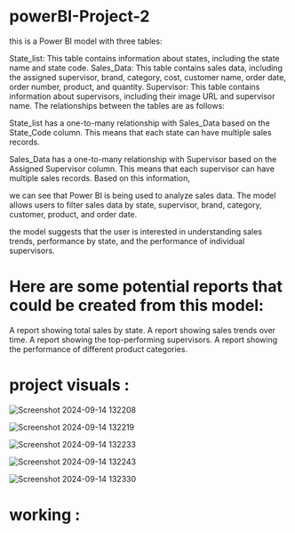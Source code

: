 # powerBI-Project-2 
this is a Power BI model with three tables:

State_list: This table contains information about states, including the state name and state code.
Sales_Data: This table contains sales data, including the assigned supervisor, brand, category, cost, customer name, order date, order number, product, and quantity.
Supervisor: This table contains information about supervisors, including their image URL and supervisor name.
The relationships between the tables are as follows:

State_list has a one-to-many relationship with Sales_Data based on the State_Code column. This means that each state can have multiple sales records.

Sales_Data has a one-to-many relationship with Supervisor based on the Assigned Supervisor column. This means that each supervisor can have multiple sales records.
Based on this information,

we can see that Power BI is being used to analyze sales data. The model allows users to filter sales data by state, supervisor, brand, category, customer, product, and order date.

the model suggests that the user is interested in understanding sales trends, performance by state, and the performance of individual supervisors.

# Here are some potential reports that could be created from this model:

A report showing total sales by state.
A report showing sales trends over time.
A report showing the top-performing supervisors.
A report showing the performance of different product categories.

# project visuals :

![Screenshot 2024-09-14 132208](https://github.com/user-attachments/assets/b4e9c3d2-5434-4391-80a3-31f7ed76453c)

![Screenshot 2024-09-14 132219](https://github.com/user-attachments/assets/72d98059-b215-467d-8dc3-b189b774215d)

![Screenshot 2024-09-14 132233](https://github.com/user-attachments/assets/4830a69a-eae3-4c30-887c-d134f836fe80)

![Screenshot 2024-09-14 132243](https://github.com/user-attachments/assets/349d4324-c3f0-465a-9445-687ead205b06)

![Screenshot 2024-09-14 132330](https://github.com/user-attachments/assets/765e5763-74ad-490c-ba91-19c6ebfe4847)

# working :
